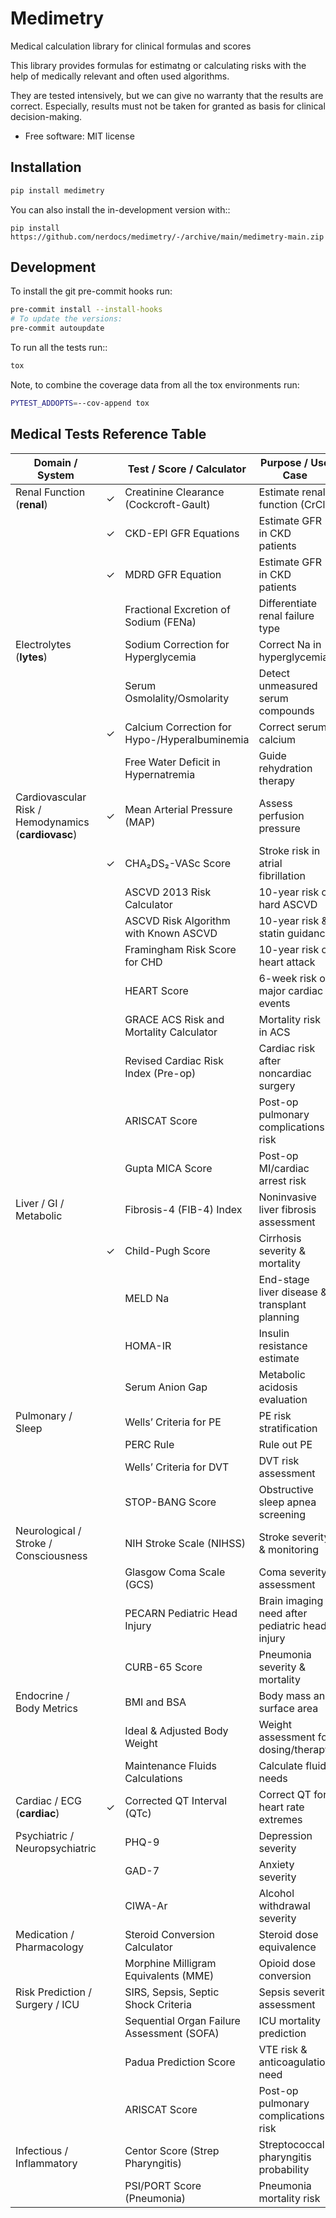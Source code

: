 # Medimetry

Medical calculation library for clinical formulas and scores

This library provides formulas for estimatng or calculating risks with the help of medically relevant and
often used algorithms.

They are tested intensively, but we can give no warranty that the results are correct. Especially, results must not
be taken for granted as basis for clinical decision-making.

* Free software: MIT license

## Installation

```bash
pip install medimetry
```

You can also install the in-development version with::

    pip install https://github.com/nerdocs/medimetry/-/archive/main/medimetry-main.zip


## Development

To install the git pre-commit hooks run:
```bash
pre-commit install --install-hooks
# To update the versions:
pre-commit autoupdate
```

To run all the tests run::

```bash
tox
```

Note, to combine the coverage data from all the tox environments run:

```bash
PYTEST_ADDOPTS=--cov-append tox
```

## Medical Tests Reference Table

| Domain / System                                     | | Test / Score / Calculator                          | Purpose / Use Case                                 |
|-----------------------------------------------------|-|----------------------------------------------------|----------------------------------------------------|
| Renal Function (**renal**)                          | ✓ | Creatinine Clearance (Cockcroft-Gault)             | Estimate renal function (CrCl)                     |
|                                                     | ✓ | CKD-EPI GFR Equations                              | Estimate GFR in CKD patients                       |
|                                                     | ✓ | MDRD GFR Equation                                  | Estimate GFR in CKD patients                       |
|                                                     | | Fractional Excretion of Sodium (FENa)              | Differentiate renal failure type                   |
| Electrolytes (**lytes**)                            | | Sodium Correction for Hyperglycemia                | Correct Na in hyperglycemia                        |
|                                                     | | Serum Osmolality/Osmolarity                        | Detect unmeasured serum compounds                  |
|                                                     | ✓ | Calcium Correction for Hypo-/Hyperalbuminemia      | Correct serum calcium                              |
|                                                     | | Free Water Deficit in Hypernatremia                | Guide rehydration therapy                          |
| Cardiovascular Risk / Hemodynamics (**cardiovasc**) | ✓ | Mean Arterial Pressure (MAP)                       | Assess perfusion pressure                          |
|                                                     | ✓ | CHA₂DS₂-VASc Score                                 | Stroke risk in atrial fibrillation                 |
|                                                     | | ASCVD 2013 Risk Calculator                         | 10-year risk of hard ASCVD                         |
|                                                     | | ASCVD Risk Algorithm with Known ASCVD              | 10-year risk & statin guidance                     |
|                                                     | | Framingham Risk Score for CHD                      | 10-year risk of heart attack                       |
|                                                     | | HEART Score                                        | 6-week risk of major cardiac events                |
|                                                     | | GRACE ACS Risk and Mortality Calculator            | Mortality risk in ACS                              |
|                                                     | | Revised Cardiac Risk Index (Pre-op)                | Cardiac risk after noncardiac surgery              |
|                                                     | | ARISCAT Score                                      | Post-op pulmonary complications risk               |
|                                                     | | Gupta MICA Score                                   | Post-op MI/cardiac arrest risk                     |
| Liver / GI / Metabolic                              | | Fibrosis-4 (FIB-4) Index                           | Noninvasive liver fibrosis assessment              |
|                                                     | ✓ | Child-Pugh Score                                   | Cirrhosis severity & mortality                     |
|                                                     | | MELD Na                                            | End-stage liver disease & transplant planning      |
|                                                     | | HOMA-IR                                            | Insulin resistance estimate                        |
|                                                     | | Serum Anion Gap                                    | Metabolic acidosis evaluation                      |
| Pulmonary / Sleep                                   | | Wells’ Criteria for PE                             | PE risk stratification                             |
|                                                     | | PERC Rule                                          | Rule out PE                                        |
|                                                     | | Wells’ Criteria for DVT                            | DVT risk assessment                                |
|                                                     | | STOP-BANG Score                                    | Obstructive sleep apnea screening                  |
| Neurological / Stroke / Consciousness               | | NIH Stroke Scale (NIHSS)                           | Stroke severity & monitoring                       |
|                                                     | | Glasgow Coma Scale (GCS)                           | Coma severity assessment                           |
|                                                     | | PECARN Pediatric Head Injury                       | Brain imaging need after pediatric head injury     |
|                                                     | | CURB-65 Score                                      | Pneumonia severity & mortality                     |
| Endocrine / Body Metrics                            | | BMI and BSA                                        | Body mass and surface area                         |
|                                                     | | Ideal & Adjusted Body Weight                       | Weight assessment for dosing/therapy               |
|                                                     | | Maintenance Fluids Calculations                    | Calculate fluid needs                              |
| Cardiac / ECG  (**cardiac**)                        | ✓ | Corrected QT Interval (QTc)                        | Correct QT for heart rate extremes                 |
| Psychiatric / Neuropsychiatric                      | | PHQ-9                                              | Depression severity                                |
|                                                     | | GAD-7                                              | Anxiety severity                                   |
|                                                     | | CIWA-Ar                                            | Alcohol withdrawal severity                        |
| Medication / Pharmacology                           | | Steroid Conversion Calculator                      | Steroid dose equivalence                           |
|                                                     | | Morphine Milligram Equivalents (MME)               | Opioid dose conversion                             |
| Risk Prediction / Surgery / ICU                     | | SIRS, Sepsis, Septic Shock Criteria                | Sepsis severity assessment                         |
|                                                     | | Sequential Organ Failure Assessment (SOFA)         | ICU mortality prediction                           |
|                                                     | | Padua Prediction Score                             | VTE risk & anticoagulation need                    |
|                                                     | | ARISCAT Score                                      | Post-op pulmonary complications risk               |
| Infectious / Inflammatory                           | | Centor Score (Strep Pharyngitis)                   | Streptococcal pharyngitis probability              |
|                                                     | | PSI/PORT Score (Pneumonia)                         | Pneumonia mortality risk                           |
